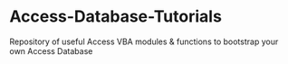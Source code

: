 # Access-Database-Tutorials
Repository of useful Access VBA modules &amp; functions to bootstrap your own Access Database 
